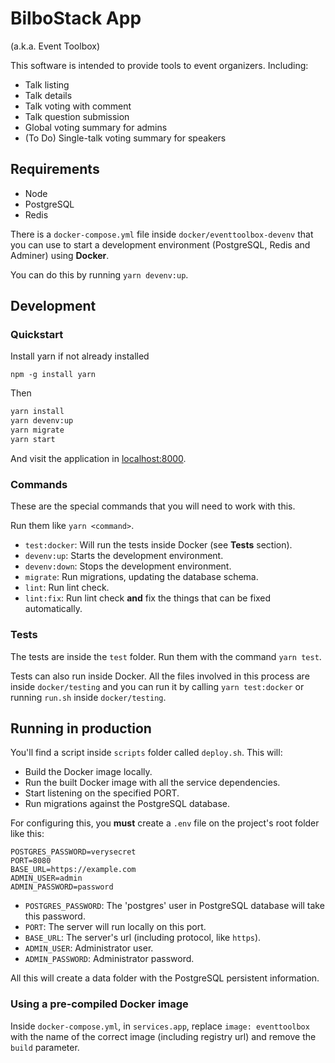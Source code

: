 # BilboStack App

(a.k.a. Event Toolbox)

This software is intended to provide tools to event organizers. Including:

- Talk listing
- Talk details
- Talk voting with comment
- Talk question submission
- Global voting summary for admins
- (To Do) Single-talk voting summary for speakers

## Requirements

- Node
- PostgreSQL
- Redis

There is a `docker-compose.yml` file inside `docker/eventtoolbox-devenv` that you can use to start a development environment (PostgreSQL, Redis and Adminer) using **Docker**.

You can do this by running `yarn devenv:up`.

## Development

### Quickstart

Install yarn if not already installed

```
npm -g install yarn
```

Then

```bash
yarn install
yarn devenv:up
yarn migrate
yarn start
```

And visit the application in [localhost:8000](http://localhost:8000).

### Commands

These are the special commands that you will need to work with this.

Run them like `yarn <command>`.

 - `test:docker`: Will run the tests inside Docker (see **Tests** section).
 - `devenv:up`: Starts the development environment.
 - `devenv:down`: Stops the development environment.
 - `migrate`: Run migrations, updating the database schema.
 - `lint`: Run lint check.
 - `lint:fix`: Run lint check **and** fix the things that can be fixed automatically.

### Tests

The tests are inside the `test` folder. Run them with the command `yarn test`.

Tests can also run inside Docker. All the files involved in this process are inside `docker/testing` and you can run it by calling `yarn test:docker` or running `run.sh` inside `docker/testing`.

## Running in production

You'll find a script inside `scripts` folder called `deploy.sh`. This will:

- Build the Docker image locally.
- Run the built Docker image with all the service dependencies.
- Start listening on the specified PORT.
- Run migrations against the PostgreSQL database.

For configuring this, you **must** create a `.env` file on the project's root folder like this:

```
POSTGRES_PASSWORD=verysecret
PORT=8080
BASE_URL=https://example.com
ADMIN_USER=admin
ADMIN_PASSWORD=password
```

- `POSTGRES_PASSWORD`: The 'postgres' user in PostgreSQL database will take this password.
- `PORT`: The server will run locally on this port.
- `BASE_URL`: The server's url (including protocol, like `https`).
- `ADMIN_USER`: Administrator user.
- `ADMIN_PASSWORD`: Administrator password.

All this will create a data folder with the PostgreSQL persistent information.

### Using a pre-compiled Docker image

Inside `docker-compose.yml`, in `services.app`, replace `image: eventtoolbox` with the name of the correct image (including registry url) and remove the `build` parameter.
